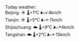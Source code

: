 Today weather:  
Beijing: ☀️   🌡️+1°C 🌬️↙4km/h  
Tianjin: ☀️   🌡️+5°C 🌬️←7km/h  
Shijiazhuang: ☁️   🌡️+9°C 🌬️↗4km/h  
Tangshan: ☁️   🌡️+2°C 🌬️←15km/h  
